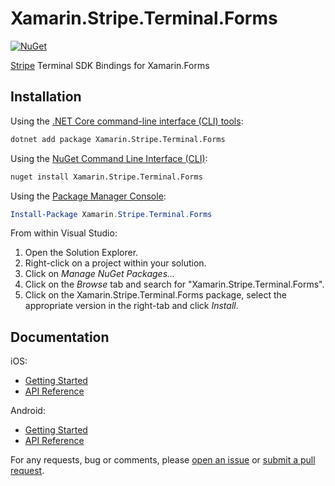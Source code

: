 # Xamarin.Stripe.Terminal.Forms

[![NuGet](https://img.shields.io/nuget/v/Xamarin.Stripe.Terminal.iOS.svg)](https://www.nuget.org/packages/Xamarin.Stripe.Terminal.Forms/)

[Stripe][stripe] Terminal SDK Bindings for Xamarin.Forms

## Installation

Using the [.NET Core command-line interface (CLI) tools][dotnet-core-cli-tools]:

```sh
dotnet add package Xamarin.Stripe.Terminal.Forms
```

Using the [NuGet Command Line Interface (CLI)][nuget-cli]:

```sh
nuget install Xamarin.Stripe.Terminal.Forms
```

Using the [Package Manager Console][package-manager-console]:

```powershell
Install-Package Xamarin.Stripe.Terminal.Forms
```

From within Visual Studio:

1. Open the Solution Explorer.
2. Right-click on a project within your solution.
3. Click on *Manage NuGet Packages...*
4. Click on the *Browse* tab and search for "Xamarin.Stripe.Terminal.Forms".
5. Click on the Xamarin.Stripe.Terminal.Forms package, select the appropriate version in the
   right-tab and click *Install*.

## Documentation

iOS:

- [Getting Started](https://stripe.com/docs/terminal/ios)
- [API Reference](https://stripe.github.io/stripe-terminal-ios/docs/index.html)

Android:

- [Getting Started](https://stripe.com/docs/terminal/sdk/android)
- [API Reference](https://stripe.dev/stripe-terminal-android)

For any requests, bug or comments, please [open an issue][issues] or [submit a
pull request][pulls].

[dotnet-core-cli-tools]: https://docs.microsoft.com/en-us/dotnet/core/tools/
[issues]: https://github.com/Square-Six/Xamarin.Stripe.Terminal.Forms/issues/new
[nuget-cli]: https://docs.microsoft.com/en-us/nuget/tools/nuget-exe-cli-reference
[package-manager-console]: https://docs.microsoft.com/en-us/nuget/tools/package-manager-console
[pulls]: https://github.com/Square-Six/Xamarin.Stripe.Terminal.Forms/issues/pulls
[stripe]: https://stripe.com
